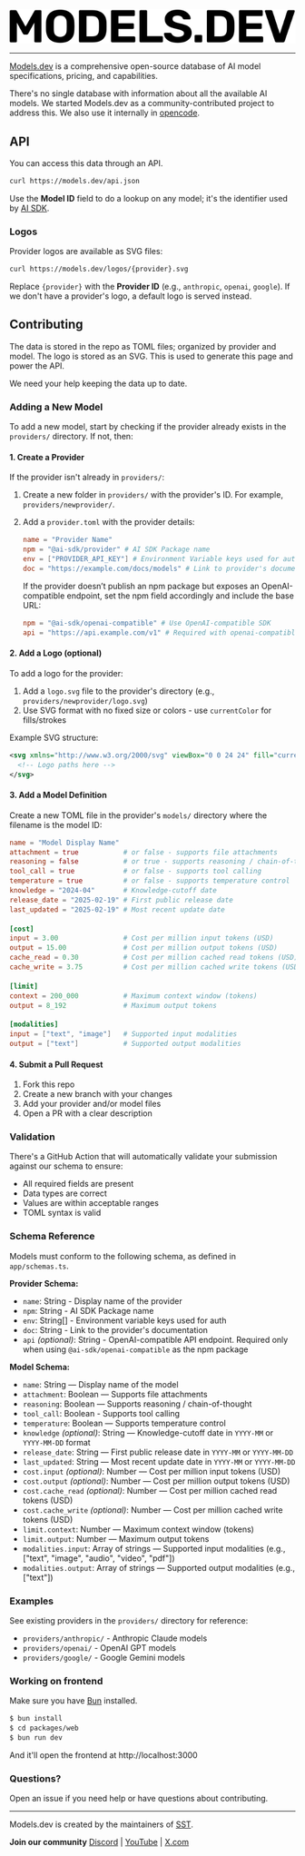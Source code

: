 <p align="center">
  <a href="https://models.dev">
    <picture>
      <source srcset="./logo-dark.svg" media="(prefers-color-scheme: dark)">
      <source srcset="./logo-light.svg" media="(prefers-color-scheme: light)">
      <img src="./logo-light.svg" alt="Models.dev logo">
    </picture>
  </a>
</p>

---

[Models.dev](https://models.dev) is a comprehensive open-source database of AI model specifications, pricing, and capabilities.

There's no single database with information about all the available AI models. We started Models.dev as a community-contributed project to address this. We also use it internally in [opencode](https://opencode.ai).

## API

You can access this data through an API.

```bash
curl https://models.dev/api.json
```

Use the **Model ID** field to do a lookup on any model; it's the identifier used by [AI SDK](https://ai-sdk.dev/).

### Logos

Provider logos are available as SVG files:

```bash
curl https://models.dev/logos/{provider}.svg
```

Replace `{provider}` with the **Provider ID** (e.g., `anthropic`, `openai`, `google`). If we don't have a provider's logo, a default logo is served instead.

## Contributing

The data is stored in the repo as TOML files; organized by provider and model. The logo is stored as an SVG. This is used to generate this page and power the API.

We need your help keeping the data up to date.

### Adding a New Model

To add a new model, start by checking if the provider already exists in the `providers/` directory. If not, then:

#### 1. Create a Provider

If the provider isn't already in `providers/`:

1. Create a new folder in `providers/` with the provider's ID. For example, `providers/newprovider/`.
2. Add a `provider.toml` with the provider details:

   ```toml
   name = "Provider Name"
   npm = "@ai-sdk/provider" # AI SDK Package name
   env = ["PROVIDER_API_KEY"] # Environment Variable keys used for auth
   doc = "https://example.com/docs/models" # Link to provider's documentation
   ```

   If the provider doesn’t publish an npm package but exposes an OpenAI-compatible endpoint, set the npm field accordingly and include the base URL:

   ```toml
   npm = "@ai-sdk/openai-compatible" # Use OpenAI-compatible SDK
   api = "https://api.example.com/v1" # Required with openai-compatible
   ```

#### 2. Add a Logo (optional)

To add a logo for the provider:

1. Add a `logo.svg` file to the provider's directory (e.g., `providers/newprovider/logo.svg`)
2. Use SVG format with no fixed size or colors - use `currentColor` for fills/strokes

Example SVG structure:

```svg
<svg xmlns="http://www.w3.org/2000/svg" viewBox="0 0 24 24" fill="currentColor">
  <!-- Logo paths here -->
</svg>
```

#### 3. Add a Model Definition

Create a new TOML file in the provider's `models/` directory where the filename is the model ID:

```toml
name = "Model Display Name"
attachment = true           # or false - supports file attachments
reasoning = false           # or true - supports reasoning / chain-of-thought
tool_call = true            # or false - supports tool calling
temperature = true          # or false - supports temperature control
knowledge = "2024-04"       # Knowledge-cutoff date
release_date = "2025-02-19" # First public release date
last_updated = "2025-02-19" # Most recent update date

[cost]
input = 3.00                # Cost per million input tokens (USD)
output = 15.00              # Cost per million output tokens (USD)
cache_read = 0.30           # Cost per million cached read tokens (USD)
cache_write = 3.75          # Cost per million cached write tokens (USD)

[limit]
context = 200_000           # Maximum context window (tokens)
output = 8_192              # Maximum output tokens

[modalities]
input = ["text", "image"]   # Supported input modalities
output = ["text"]           # Supported output modalities
```

#### 4. Submit a Pull Request

1. Fork this repo
2. Create a new branch with your changes
3. Add your provider and/or model files
4. Open a PR with a clear description

### Validation

There's a GitHub Action that will automatically validate your submission against our schema to ensure:

- All required fields are present
- Data types are correct
- Values are within acceptable ranges
- TOML syntax is valid

### Schema Reference

Models must conform to the following schema, as defined in `app/schemas.ts`.

**Provider Schema:**

- `name`: String - Display name of the provider
- `npm`: String - AI SDK Package name
- `env`: String[] - Environment variable keys used for auth
- `doc`: String - Link to the provider's documentation
- `api` _(optional)_: String - OpenAI-compatible API endpoint. Required only when using `@ai-sdk/openai-compatible` as the npm package

**Model Schema:**

- `name`: String — Display name of the model
- `attachment`: Boolean — Supports file attachments
- `reasoning`: Boolean — Supports reasoning / chain-of-thought
- `tool_call`: Boolean - Supports tool calling
- `temperature`: Boolean — Supports temperature control
- `knowledge` _(optional)_: String — Knowledge-cutoff date in `YYYY-MM` or `YYYY-MM-DD` format
- `release_date`: String — First public release date in `YYYY-MM` or `YYYY-MM-DD`
- `last_updated`: String — Most recent update date in `YYYY-MM` or `YYYY-MM-DD`
- `cost.input` _(optional)_: Number — Cost per million input tokens (USD)
- `cost.output` _(optional)_: Number — Cost per million output tokens (USD)
- `cost.cache_read` _(optional)_: Number — Cost per million cached read tokens (USD)
- `cost.cache_write` _(optional)_: Number — Cost per million cached write tokens (USD)
- `limit.context`: Number — Maximum context window (tokens)
- `limit.output`: Number — Maximum output tokens
- `modalities.input`: Array of strings — Supported input modalities (e.g., ["text", "image", "audio", "video", "pdf"])
- `modalities.output`: Array of strings — Supported output modalities (e.g., ["text"])

### Examples

See existing providers in the `providers/` directory for reference:

- `providers/anthropic/` - Anthropic Claude models
- `providers/openai/` - OpenAI GPT models
- `providers/google/` - Google Gemini models

### Working on frontend

Make sure you have [Bun](https://bun.sh/) installed.

```bash
$ bun install
$ cd packages/web
$ bun run dev
```

And it'll open the frontend at http://localhost:3000

### Questions?

Open an issue if you need help or have questions about contributing.

---

Models.dev is created by the maintainers of [SST](https://sst.dev).

**Join our community** [Discord](https://sst.dev/discord) | [YouTube](https://www.youtube.com/c/sst-dev) | [X.com](https://x.com/SST_dev)
